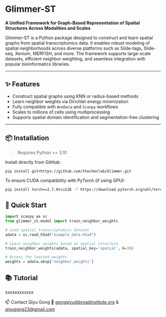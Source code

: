 # Glimmer-ST

**A Unified Framework for Graph-Based Representation of Spatial Structures Across Modalities and Scales**

Glimmer-ST is a Python package designed to construct and learn spatial graphs from spatial transcriptomics data. It enables robust modeling of spatial neighborhoods across diverse platforms such as Slide-tags, Slide-seq, Xenium, MERFISH, and more. The framework supports large-scale datasets, efficient neighbor weighting, and seamless integration with popular bioinformatics libraries.

---

## ✨ Features

- Construct spatial graphs using KNN or radius-based methods  
- Learn neighbor weights via Dirichlet energy minimization  
- Fully compatible with `AnnData` and `Scanpy` workflows  
- Scales to millions of cells using multiprocessing  
- Supports spatial domain identification and segmentation-free clustering  

---

## 📦 Installation

> Requires Python >= 3.10

Install directly from GitHub:

```bash
pip install git+https://github.com/thechenlab/Glimmer.git
```

To ensure CUDA compatibility with PyTorch (if using GPU):
```bash
pip install torch==2.7.0+cu126 -f https://download.pytorch.org/whl/torch_stable.html
```

## 🧬 Quick Start
```python
import scanpy as sc
from glimmer_st.model import train_neighbor_weights

# Load spatial transcriptomics dataset
adata = sc.read_h5ad("example_data.h5ad")

# Learn neighbor weights based on spatial structure
train_neighbor_weights(adata, spatial_key='spatial', k=30)

# Access the learned weights
weights = adata.obsp['neighbor_weights']
```

## 📚 Tutorial
xxxxxxxxxxxx

📫 Contact
Qiyu Gong
📧 gongqiyu@broadinstitute.org & qiyugong23@gmail.com